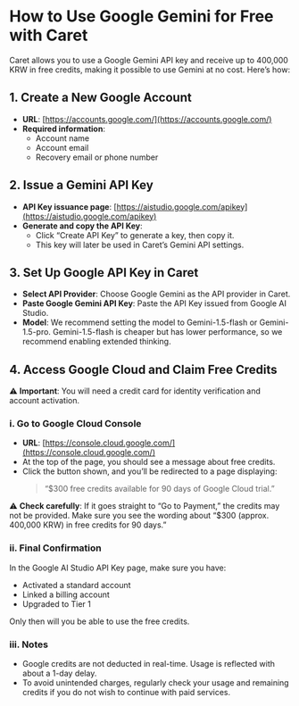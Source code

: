 # How to Use Google Gemini for Free with Caret

Caret allows you to use a Google Gemini API key and receive up to 400,000 KRW in free credits, making it possible to use Gemini at no cost. Here’s how:

## 1. Create a New Google Account

- **URL**: [https://accounts.google.com/](https://accounts.google.com/)
- **Required information**:
    - Account name
    - Account email
    - Recovery email or phone number

## 2. Issue a Gemini API Key

- **API Key issuance page**: [https://aistudio.google.com/apikey](https://aistudio.google.com/apikey)
- **Generate and copy the API Key**:
    - Click “Create API Key” to generate a key, then copy it.
    - This key will later be used in Caret’s Gemini API settings.

## 3. Set Up Google API Key in Caret
- **Select API Provider**: Choose Google Gemini as the API provider in Caret.
- **Paste Google Gemini API Key**: Paste the API Key issued from Google AI Studio.
- **Model**: We recommend setting the model to Gemini-1.5-flash or Gemini-1.5-pro. Gemini-1.5-flash is cheaper but has lower performance, so we recommend enabling extended thinking.

## 4. Access Google Cloud and Claim Free Credits

⚠️ **Important**: You will need a credit card for identity verification and account activation.

### i. Go to Google Cloud Console

- **URL**: [https://console.cloud.google.com/](https://console.cloud.google.com/)
- At the top of the page, you should see a message about free credits.
- Click the button shown, and you’ll be redirected to a page displaying:
    > “$300 free credits available for 90 days of Google Cloud trial.”

⚠️ **Check carefully**: If it goes straight to “Go to Payment,” the credits may not be provided. Make sure you see the wording about “$300 (approx. 400,000 KRW) in free credits for 90 days.”

### ii. Final Confirmation

In the Google AI Studio API Key page, make sure you have:
- Activated a standard account
- Linked a billing account
- Upgraded to Tier 1

Only then will you be able to use the free credits.

### iii. Notes

- Google credits are not deducted in real-time. Usage is reflected with about a 1-day delay.
- To avoid unintended charges, regularly check your usage and remaining credits if you do not wish to continue with paid services.